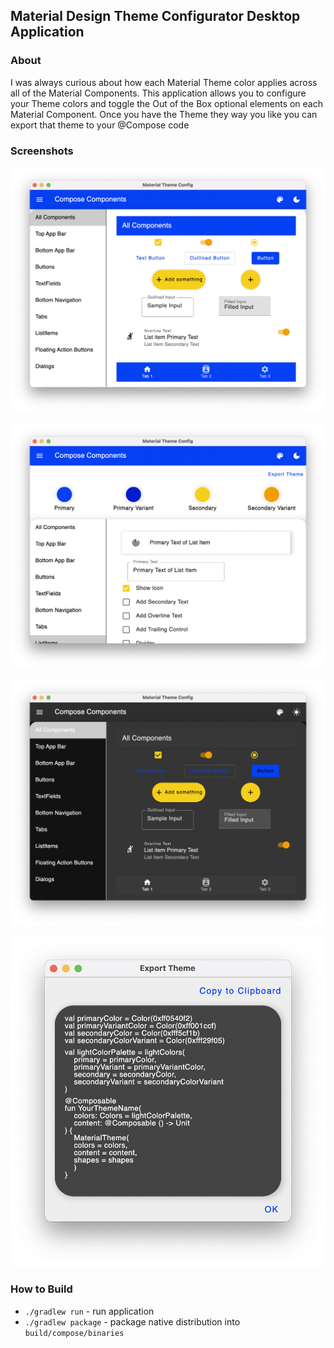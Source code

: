 ## Material Design Theme Configurator Desktop Application ##

### About ###
I was always curious about how each Material Theme color applies across all of the Material Components.
This application allows you to configure your Theme colors and toggle the Out of the Box optional elements
on each Material Component.
Once you have the Theme they way you like you can export that theme to your @Compose code

### Screenshots ###

![MainScreen](/demo/mainscreen.png)

![Backdrop](/demo/backdrop_extended.png)

![Main Screen Dark](/demo/mainscreen_dark.png)

![Share](/demo/share.png)

### How to Build ###
- `./gradlew run` - run application
- `./gradlew package` - package native distribution into `build/compose/binaries`
